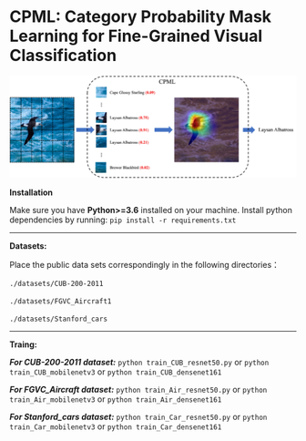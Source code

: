 # CPML: Category Probability Mask Learning for Fine-Grained Visual Classification
<div align="center">
  <img src="https://github.com/CharvinMei/CPML/blob/main/pictures/Fig1.jpg">
</div>

**Installation**

Make sure you have **Python>=3.6** installed on your machine.
Install python dependencies by running:
`pip install -r requirements.txt`

________________________________

**Datasets:**

Place the public data sets correspondingly in the following directories：

`./datasets/CUB-200-2011`

`./datasets/FGVC_Aircraft1`

`./datasets/Stanford_cars`
________________________________
**Traing:**

_**For CUB-200-2011 dataset:**_
`python train_CUB_resnet50.py`
or
`python train_CUB_mobilenetv3`
or
`python train_CUB_densenet161`

**_For FGVC_Aircraft dataset:_**
`python train_Air_resnet50.py`
or
`python train_Air_mobilenetv3`
or
`python train_Air_densenet161`

**_For Stanford_cars dataset:_**
`python train_Car_resnet50.py`
or
`python train_Car_mobilenetv3`
or
`python train_Car_densenet161`
